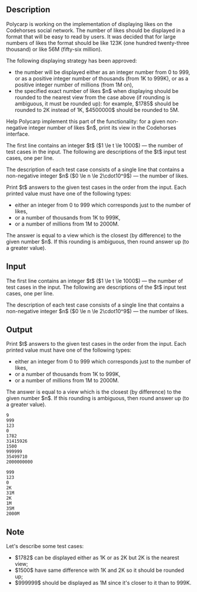 ## Description

<div><p>Polycarp is working on the implementation of displaying likes on the Codehorses social network. The number of likes should be displayed in a format that will be easy to read by users. It was decided that for large numbers of likes the format should be like <span class="tex-font-style-tt">123K</span> (one hundred twenty-three thousand) or like <span class="tex-font-style-tt">56M</span> (fifty-six million).</p><p>The following displaying strategy has been approved:</p><ul> <li> the number will be displayed either as an integer number from <span class="tex-font-style-tt">0</span> to <span class="tex-font-style-tt">999</span>, or as a positive integer number of thousands (from <span class="tex-font-style-tt">1K</span> to <span class="tex-font-style-tt">999K</span>), or as a positive integer number of millions (from <span class="tex-font-style-tt">1M</span> on), </li><li> the specified exact number of likes $n$ when displaying should be rounded to the nearest view from the case above (if rounding is ambiguous, it must be rounded up): for example, $1785$ should be rounded to <span class="tex-font-style-tt">2K</span> instead of <span class="tex-font-style-tt">1K</span>, $4500000$ should be rounded to <span class="tex-font-style-tt">5M</span>. </li></ul><p>Help Polycarp implement this part of the functionality: for a given non-negative integer number of likes $n$, print its view in the Codehorses interface.</p></div><div class="input-specification"><p>The first line contains an integer $t$ ($1 \le t \le 1000$) — the number of test cases in the input. The following are descriptions of the $t$ input test cases, one per line.</p><p>The description of each test case consists of a single line that contains a non-negative integer $n$ ($0 \le n \le 2\cdot10^9$) — the number of likes.</p></div><div class="output-specification"><p>Print $t$ answers to the given test cases in the order from the input. Each printed value must have one of the following types:</p><ul> <li> either an integer from <span class="tex-font-style-tt">0</span> to <span class="tex-font-style-tt">999</span> which corresponds just to the number of likes, </li><li> or a number of thousands from <span class="tex-font-style-tt">1K</span> to <span class="tex-font-style-tt">999K</span>, </li><li> or a number of millions from <span class="tex-font-style-tt">1M</span> to <span class="tex-font-style-tt">2000M</span>. </li></ul><p>The answer is equal to a view which is the closest (by difference) to the given number $n$. If this rounding is ambiguous, then round answer up (to a greater value).</p></div>

## Input

<p>The first line contains an integer $t$ ($1 \le t \le 1000$) — the number of test cases in the input. The following are descriptions of the $t$ input test cases, one per line.</p><p>The description of each test case consists of a single line that contains a non-negative integer $n$ ($0 \le n \le 2\cdot10^9$) — the number of likes.</p>

## Output

<p>Print $t$ answers to the given test cases in the order from the input. Each printed value must have one of the following types:</p><ul> <li> either an integer from <span class="tex-font-style-tt">0</span> to <span class="tex-font-style-tt">999</span> which corresponds just to the number of likes, </li><li> or a number of thousands from <span class="tex-font-style-tt">1K</span> to <span class="tex-font-style-tt">999K</span>, </li><li> or a number of millions from <span class="tex-font-style-tt">1M</span> to <span class="tex-font-style-tt">2000M</span>. </li></ul><p>The answer is equal to a view which is the closest (by difference) to the given number $n$. If this rounding is ambiguous, then round answer up (to a greater value).</p>





```input1
9
999
123
0
1782
31415926
1500
999999
35499710
2000000000
```




```output1
999
123
0
2K
31M
2K
1M
35M
2000M
```



## Note

<p>Let's describe some test cases: </p><ul> <li> $1782$ can be displayed either as <span class="tex-font-style-tt">1K</span> or as <span class="tex-font-style-tt">2K</span> but <span class="tex-font-style-tt">2K</span> is the nearest view; </li><li> $1500$ have same difference with <span class="tex-font-style-tt">1K</span> and <span class="tex-font-style-tt">2K</span> so it should be rounded up; </li><li> $999999$ should be displayed as <span class="tex-font-style-tt">1M</span> since it's closer to it than to <span class="tex-font-style-tt">999K</span>. </li></ul>
